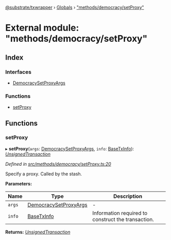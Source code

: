 [@substrate/txwrapper](../README.md) › [Globals](../globals.md) › ["methods/democracy/setProxy"](_methods_democracy_setproxy_.md)

# External module: "methods/democracy/setProxy"

## Index

### Interfaces

* [DemocracySetProxyArgs](../interfaces/_methods_democracy_setproxy_.democracysetproxyargs.md)

### Functions

* [setProxy](_methods_democracy_setproxy_.md#setproxy)

## Functions

###  setProxy

▸ **setProxy**(`args`: [DemocracySetProxyArgs](../interfaces/_methods_democracy_setproxy_.democracysetproxyargs.md), `info`: [BaseTxInfo](../interfaces/_util_types_.basetxinfo.md)): *[UnsignedTransaction](../interfaces/_util_types_.unsignedtransaction.md)*

*Defined in [src/methods/democracy/setProxy.ts:20](https://github.com/paritytech/txwrapper/blob/57a1bc2/src/methods/democracy/setProxy.ts#L20)*

Specify a proxy. Called by the stash.

**Parameters:**

Name | Type | Description |
------ | ------ | ------ |
`args` | [DemocracySetProxyArgs](../interfaces/_methods_democracy_setproxy_.democracysetproxyargs.md) | - |
`info` | [BaseTxInfo](../interfaces/_util_types_.basetxinfo.md) | Information required to construct the transaction.  |

**Returns:** *[UnsignedTransaction](../interfaces/_util_types_.unsignedtransaction.md)*
